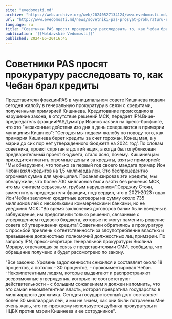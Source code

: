 ```yaml
---
site: "evedomosti.md"
archive: "https://web.archive.org/web/20240527134124/www.evedomosti.md/news/sovetniki-pas-prosyat-prokuraturu-rassledovat-kak-cheban-bra"
url: "http://www.evedomosti.md/news/sovetniki-pas-prosyat-prokuraturu-rassledovat-kak-cheban-bra"
language: ru
title: "Советники PAS просят прокуратуру расследовать то, как Чебан брал кредиты"
publication: '[[Moldavskie Vedomosti]]'
published: 2024-05-20T16:45
---
```


# Советники PAS просят прокуратуру расследовать то, как Чебан брал кредиты

Представители фракцииPAS в муниципальном совете Кишинева подали сегодня жалобу в генеральную прокуратуру в связи с кредитами, полученными примэрией Кишинева. Кредитование происходило в нарушение закона, в отсутствие решений МСК, передает IPN.Вице-председатель фракцииPASДумитру Иванов заявил на пресс-брифинге, что это "незаконные действия изо дня в день совершаются в примэрии муниципия Кишинев": "Сегодня мы подаем жалобу по поводу того, как примэрия Кишинева берет кредиты за счет горожан. Конец мая, а у мэрии до сих пор нет утвержденного бюджета на 2024 год".По словам советника, проект спрятан в долгий ящик, а когда был опубликован предварительный проект бюджета, стало ясно, почему. Кишиневцам приходится платить огромные деньги за кредиты, взятые примэрией: "Мы обнаружили, что только за первый год своего мандата примар Ион Чебан взял кредитов на 1,5 миллиарда лей. Это беспрецедентно огромная сумма для муниципия. Проанализировав эти кредиты, мы обнаружили, что более 700 миллионов были взяты без решения МСК, что мы считаем серьезным, грубым нарушением".Серджиу Стоян, заместитель председателя фракции, подтвердил, что в 2021-2023 годах Ион Чебан заключил кредитные договоры на сумму около 735 миллионов лей с несколькими коммерческими банками, но не уведомил МСК: "Во время заключения договоров банки были введены в заблуждение, им представили только решения, связанные с утверждением годового бюджета, которые не могут заменить решение совета об утверждении кредита".Советники обратились в прокуратуру с просьбой привлечь к ответственности за злоупотребление властью и превышение должностных полномочий должностных лиц примэрии. По запросу IPN, пресс-секретарь генеральной прокуратуры Виолина Морару, отвечающая за связь с представителями СМИ, сообщила, что обращение получено и будет рассмотрено по закону.

"Все законно. Уровень задолженности снизился и составляет около 18 процентов, а потолок - 30 процентов, - прокомментировал Чебан. -Некомпетентным людям, которые выдвигают и распространяют всевозможные утверждения, которые не соответствуют действительности - с большим сожалением я должен напомнить, что это самая некомпетентная власть, которая превратила государство в миллиардного должника. Сегодня государственный долг составляет более 30 миллиардов лей, и мы не знаем, как они были потрачены.Мне очень жаль, что по-прежнему используется дубинка прокуратуры и НЦБК против мэрии Кишинева и ее сотрудников".